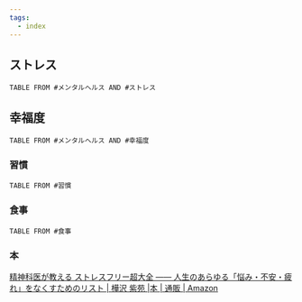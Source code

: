 ```yaml
---
tags:
  - index
---
```

## ストレス
```dataview
TABLE FROM #メンタルヘルス AND #ストレス
```
## 幸福度
```dataview
TABLE FROM #メンタルヘルス AND #幸福度 
```

### 習慣
```dataview
TABLE FROM #習慣 
```

### 食事
```dataview
TABLE FROM #食事 
```

### 本
[精神科医が教える ストレスフリー超大全 ―― 人生のあらゆる「悩み・不安・疲れ」をなくすためのリスト | 樺沢 紫苑 |本 | 通販 | Amazon](https://www.amazon.co.jp/o/ASIN/4478107327/diamondinc-22/)
